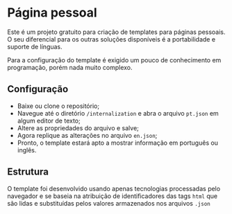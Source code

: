 # Página pessoal

Este é um projeto gratuito para criação de templates para páginas pessoais. O seu diferencial para os outras soluções disponíveis é a portabilidade e suporte de línguas.

Para a configuração do template é exigido um pouco de conhecimento em programação, porém nada muito complexo. 

## Configuração
- Baixe ou clone o repositório;
- Navegue até o diretório `/internalization` e abra o arquivo `pt.json` em algum editor de texto;
- Altere as propriedades do arquivo e salve;
- Agora replique as alterações no arquivo `en.json`;
- Pronto, o template estará apto a mostrar informação em português ou inglês.

## Estrutura
O template foi desenvolvido usando apenas tecnologias processadas pelo navegador e se baseia na atribuição de identificadores das tags `html` que são lidas e substituídas pelos valores armazenados nos arquivos `.json`
